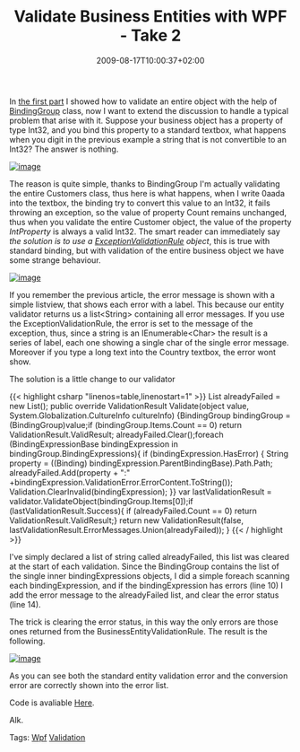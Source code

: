 ﻿---
title: "Validate Business Entities with WPF - Take 2"
description: ""
date: 2009-08-17T10:00:37+02:00
draft: false
tags: [WPF]
categories: [WPF]
---
In [the first part](http://www.codewrecks.com/blog/index.php/2009/08/14/validate-business-entities-with-wpf/) I showed how to validate an entire object with the help of [BindingGroup](http://msdn.microsoft.com/en-us/library/system.windows.data.bindinggroup.aspx) class, now I want to extend the discussion to handle a typical problem that arise with it. Suppose your business object has a property of type Int32, and you bind this property to a standard textbox, what happens when you digit in the previous example a string that is not convertible to an Int32? The answer is nothing.

[![image](https://www.codewrecks.com/blog/wp-content/uploads/2009/08/image-thumb22.png "image")](https://www.codewrecks.com/blog/wp-content/uploads/2009/08/image22.png)

The reason is quite simple, thanks to BindingGroup I'm actually validating the entire Customers class, thus here is what happens, when I write 0aada into the textbox, the binding try to convert this value to an Int32, it fails throwing an exception, so the value of property Count remains unchanged, thus when you validate the entire Customer object, the value of the property *IntProperty* is always a valid Int32. The smart reader can immediately say *the solution is to use a [ExceptionValidationRule](http://msdn.microsoft.com/en-us/library/system.windows.controls.exceptionvalidationrule.aspx) object*, this is true with standard binding, but with validation of the entire business object we have some strange behaviour.

[![image](https://www.codewrecks.com/blog/wp-content/uploads/2009/08/image-thumb23.png "image")](https://www.codewrecks.com/blog/wp-content/uploads/2009/08/image23.png)

If you remember the previous article, the error message is shown with a simple listview, that shows each error with a label. This because our entity validator returns us a list&lt;String&gt; containing all error messages. If you use the ExceptionValidationRule, the error is set to the message of the exception, thus, since a string is an IEnumerable&lt;Char&gt; the result is a series of label, each one showing a single char of the single error message. Moreover if you type a long text into the Country textbox, the error wont show.

The solution is a little change to our validator

{{< highlight csharp "linenos=table,linenostart=1" >}}
List<String> alreadyFailed = new List<string>();
public override ValidationResult Validate(object value, System.Globalization.CultureInfo cultureInfo)
{BindingGroup bindingGroup = (BindingGroup)value;if (bindingGroup.Items.Count == 0) return ValidationResult.ValidResult;
alreadyFailed.Clear();foreach (BindingExpressionBase bindingExpression in bindingGroup.BindingExpressions){	if (bindingExpression.HasError)	{		String property = ((Binding) bindingExpression.ParentBindingBase).Path.Path;		alreadyFailed.Add(property + ":" +bindingExpression.ValidationError.ErrorContent.ToString());		Validation.ClearInvalid(bindingExpression);	}}
var lastValidationResult = validator.ValidateObject(bindingGroup.Items[0]);if (lastValidationResult.Success){	if (alreadyFailed.Count == 0) return ValidationResult.ValidResult;}
return new ValidationResult(false, lastValidationResult.ErrorMessages.Union(alreadyFailed));
}
{{< / highlight >}}

<!-- Code inserted with Steve Dunn's Windows Live Writer Code Formatter Plugin.  http://dunnhq.com -->

I've simply declared a list of string called alreadyFailed, this list was cleared at the start of each validation. Since the BindingGroup contains the list of the single inner bindingExpressions objects, I did a simple foreach scanning each bindingExpression, and if the bindingExpression has errors (line 10) I add the error message to the alreadyFailed list, and clear the error status (line 14).

The trick is clearing the error status, in this way the only errors are those ones returned from the BusinessEntityValidationRule. The result is the following.

[![image](https://www.codewrecks.com/blog/wp-content/uploads/2009/08/image-thumb24.png "image")](https://www.codewrecks.com/blog/wp-content/uploads/2009/08/image24.png)

As you can see both the standard entity validation error and the conversion error are correctly shown into the error list.

Code is avaliable [Here](http://www.codewrecks.com/blog/storage/wpfvalidation.7z).

Alk.

Tags: [Wpf](http://technorati.com/tag/Wpf) [Validation](http://technorati.com/tag/Validation)
